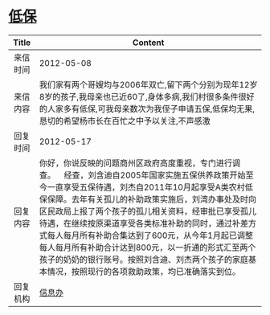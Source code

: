 # <a href="http://www.shangluo.gov.cn/zmhd/ldxxxx.jsp?urltype=leadermail.LeaderMailContentUrl&wbtreeid=1112&leadermailid=1193">低保</a>
| Title |                                                                                                                                      Content                                                                                                                                       |
|:-----:|------------------------------------------------------------------------------------------------------------------------------------------------------------------------------------------------------------------------------------------------------------------------------------|
| 来信时间  | 2012-05-08                                                                                                                                                                                                                                                                         |
| 来信内容  | 我们家有两个哥嫂均与2006年双亡,留下两个分别为现年12岁8岁的孩子,我母亲也已近60了,身体多病,我们村很多条件很好的人家多有低保,可我母亲数次为我侄子申请五保,低保均无果,恳切的希望杨市长在百忙之中予以关注,不声感激                                                                                                                                                                    |
| 回复时间  | 2012-05-17                                                                                                                                                                                                                                                                         |
| 回复内容  | 你好，你说反映的问题商州区政府高度重视，专门进行调查。    经查，刘含迪自2005年国家实施五保供养政策开始至今一直享受五保待遇，刘杰自2011年10月起享受A类农村低保保障。去年有关孤儿的补助政策实施后，刘湾办事处及时向区民政局上报了两个孩子的孤儿相关资料，经审批已享受孤儿待遇，在继续按原渠道享受各类标准补助的同时，通过补差方式每人每月所有补助合集达到了600元，从今年1月起已调整每人每月所有补助合计达到800元，以一折通的形式汇至两个孩子的奶奶的银行账号。按照刘含迪、刘杰两个孩子的家庭基本情况，按照现行的各项救助政策，均已准确落实到位。 |
| 回复机构  | <a href="../../category/agencies/信息办.md">信息办</a>                                                                                                                                                                                                                                   |